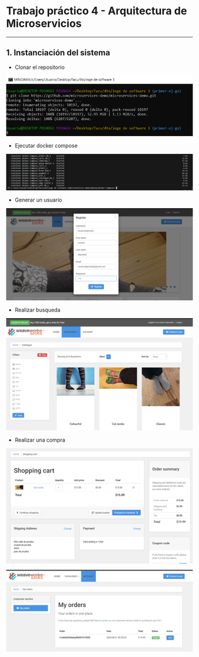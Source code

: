 # Trabajo práctico 4 - Arquitectura de Microservicios
---
## 1. Instanciación del sistema

- Clonar el repositorio

![1](cloning_repo.png)

- Ejecutar docker compose

![2](docker-compose-up.png)

- Generar un usuario

![3](image.png)

- Realizar busqueda 

![4](image-1.png)

- Realizar una compra 

![5](image-2.png)

![6](image-3.png)



